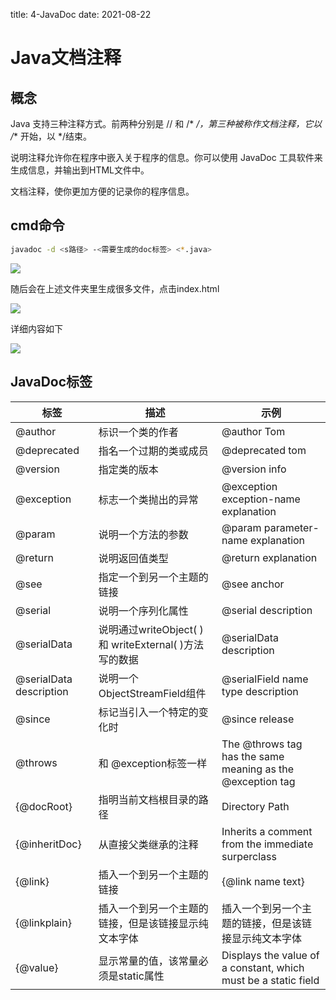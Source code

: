 title: 4-JavaDoc
date: 2021-08-22

# Java文档注释

## 概念

Java 支持三种注释方式。前两种分别是 // 和 /* */，第三种被称作文档注释，它以 /** 开始，以 */结束。

说明注释允许你在程序中嵌入关于程序的信息。你可以使用 JavaDoc 工具软件来生成信息，并输出到HTML文件中。

文档注释，使你更加方便的记录你的程序信息。

## cmd命令

``` bash
javadoc -d <s路径> -<需要生成的doc标签> <*.java>
```

![](D:\Java\eclipse\pic\javadoc1.png)

随后会在上述文件夹里生成很多文件，点击index.html

![](D:\Java\eclipse\pic\javadoc2.png)

详细内容如下

![](D:\Java\eclipse\pic\javadoc3.png)

## JavaDoc标签

| 标签                    | 描述                                                   | 示例                                                         |
| ----------------------- | ------------------------------------------------------ | ------------------------------------------------------------ |
| @author                 | 标识一个类的作者                                       | @author Tom                                                  |
| @deprecated             | 指名一个过期的类或成员                                 | @deprecated tom                                              |
| @version                | 指定类的版本                                           | @version info                                                |
| @exception              | 标志一个类抛出的异常                                   | @exception exception-name explanation                        |
| @param                  | 说明一个方法的参数                                     | @param parameter-name explanation                            |
| @return                 | 说明返回值类型                                         | @return explanation                                          |
| @see                    | 指定一个到另一个主题的链接                             | @see anchor                                                  |
| @serial                 | 说明一个序列化属性                                     | @serial description                                          |
| @serialData             | 说明通过writeObject( ) 和 writeExternal( )方法写的数据 | @serialData description                                      |
| @serialData description | 说明一个ObjectStreamField组件                          | @serialField name type description                           |
| @since                  | 标记当引入一个特定的变化时                             | @since release                                               |
| @throws                 | 和 @exception标签一样                                  | The @throws tag has the same meaning as the @exception tag   |
| {@docRoot}              | 指明当前文档根目录的路径                               | Directory Path                                               |
| {@inheritDoc}           | 从直接父类继承的注释                                   | Inherits a comment from the immediate surperclass            |
| {@link}                 | 插入一个到另一个主题的链接                             | {@link name text}                                            |
| {@linkplain}            | 插入一个到另一个主题的链接，但是该链接显示纯文本字体   | 插入一个到另一个主题的链接，但是该链接显示纯文本字体         |
| {@value}                | 显示常量的值，该常量必须是static属性                   | Displays the value of a constant, which must be a static field |


